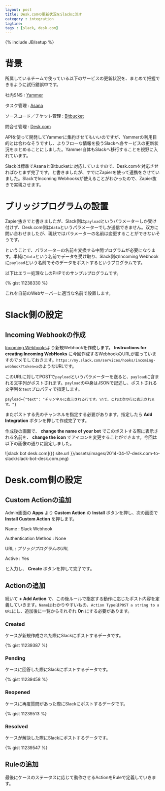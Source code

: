 ```yaml
---
layout: post
title: Desk.comの更新状況をSlackに流す
category : integration
tagline: 
tags : [slack, desk.com]
---
```

{% include JB/setup %}

# 背景

所属しているチームで使っている以下のサービスの更新状況を、まとめて把握できるように試行錯誤中です。

社内SNS
: [Yammer](https://www.yammer.com/)

タスク管理
: [Asana](https://asana.com/)

ソースコード／チケット管理
: [Bitbucket](https://bitbucket.org/)

問合せ管理
: [Desk.com](http://www.desk.com/)

APIを使って開発してYammerに集約させてもいいのですが、Yammerの利用目的とは合わなそうですし、よりフローな情報を扱うSlackへ各サービスの更新状況をまとめることにしました。Yammer自体もSlackへ移行することを視野に入れています。

Slackは標準でAsanaとBitbucketに対応していますので、Desk.comを対応させればひとまず完了です。と書きましたが、すでにZapierを使って連携をさせていました。SlackでIncoming Webhooksが使えることがわかったので、Zapier抜きで実現させます。

# ブリッジプログラムの設置

Zapier抜きでと書きましたが、Slack側は`payload`というパラメーターしか受け付けず、Desk.com側は`data`というパラメーターでしか送信できません。双方に問い合わせましたが、現状ではパラメーターの名前は変更することができないそうです。

ということで、パラメーターの名前を変換する中間プログラムが必要になります。単純に`data`という名前でデータを受け取り、Slack側のIncoming Webhookに`payload`という名前でそのデータをポストするというプログラムです。

以下はエラー処理なしのPHPでのサンプルプログラムです。

{% gist 11238330 %}

これを自前のWebサーバーに適当な名前で設置します。

# Slack側の設定

## Incoming Webhookの作成

[Incoming Webhooks](https://my.slack.com/services/new/incoming-webhook)より新規Webhookを作成します。 __Instructions for creating Incoming WebHooks__ に今回作成するWebhookのURLが載っていますのでメモしておきます。`https://my.slack.com/services/hooks/incoming-webhook?token=x`のようなURLです。

このURLに対してPOSTで`payload`というパラメーターを送ると、`payload`に含まれる文字列がポストされます。`payload`の中身はJSONで記述し、ポストされる文字列を`text`プロパティで指定します。

	payload={"text": "チャンネルに表示される行です。\nで、これは次の行に表示されます。"}

またポストする先のチャンネルを指定する必要があります。指定したら __Add Integration__ ボタンを押して作成完了です。

作成後の画面で、 __change the name of your bot__ でこのポストする際に表示される名前を、 __change the icon__ でアイコンを変更することができます。今回は以下の画像の通りに設定しました。

![slack bot desk.com]({{ site.url }}/assets/images/2014-04-17-desk.com-to-slack/slack-bot-desk.com.png)

# Desk.com側の設定

## Custom Actionの追加

Admin画面の __Apps__ より __Custom Action__ の __Install__ ボタンを押し、次の画面で __Install Custom Action__ を押します。

Name
: Slack Webhook

Authentication Method
: None

URL
: _ブリッジプログラムのURL_

Active
: Yes

と入力し、 __Create__ ボタンを押して完了です。

## Actionの追加

続いて __+ Add Action__ で、この後ルールで指定する動作に応じたポスト内容を定義していきます。`Name`はわかりやすいもの、`Action Type`は`POST a string to a URL`にし、追加後に一覧からそれぞれ __On__ にする必要があります。

### Created

ケースが新規作成された際にSlackにポストするデータです。

{% gist 11239387 %}

### Pending

ケースに回答した際にSlackにポストするデータです。

{% gist 11239458 %}

### Reopened

ケースに再度質問があった際にSlackにポストするデータです。

{% gist 11239513 %}

### Resolved

ケースが解決した際にSlackにポストするデータです。

{% gist 11239547 %}

## Ruleの追加

最後にケースのステータスに応じて動作させるActionをRuleで定義していきます。
